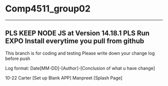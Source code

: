 # Comp4511_group02

------------------------------------------------------
PLS KEEP NODE JS at Version 14.18.1
PLS Run EXPO Install everytime you pull from github
------------------------------------------------------
This branch is for coding and testing
Please write down your change log before push

Log format: Date[MM-DD]-[Author]-[Conclusion of what u have change]

10-22 Carter [Set up Blank APP]
Manpreet [Splash Page]
